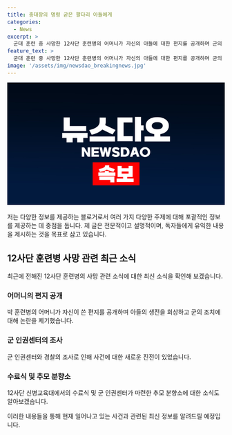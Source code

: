 ```yaml
---
title: 중대장의 명령 굳은 팔다리 아들에게
categories:
  - News
excerpt: >
  군대 훈련 중 사망한 12사단 훈련병의 어머니가 자신의 아들에 대한 편지를 공개하며 군의 조치를 비판했습니다. 편지에는 아들의 안전을 지켜주지 못한 군 책임에 대한 분노와 중대장의 무관심한 태도에 대한 비난이 담겨 있었습니다. 이에 관련된 군의 중대장과 부중대장에 대해 구속영장이 신청되었으며, 훈련병의 입소 동기들은 수료식을 가졌습니다. 또한 군 인권센터는 시민 추모 분향소를 설치하여 사건에 대한 애도를 표하고, 훈련병의 어머니는 조문하는 시민들을 직접 맞을 예정입니다.
feature_text: >
  군대 훈련 중 사망한 12사단 훈련병의 어머니가 자신의 아들에 대한 편지를 공개하며 군의 조치를 비판했습니다. 편지에는 아들의 안전을 지켜주지 못한 군 책임에 대한 분노와 중대장의 무관심한 태도에 대한 비난이 담겨 있었습니다. 이에 관련된 군의 중대장과 부중대장에 대해 구속영장이 신청되었으며, 훈련병의 입소 동기들은 수료식을 가졌습니다. 또한 군 인권센터는 시민 추모 분향소를 설치하여 사건에 대한 애도를 표하고, 훈련병의 어머니는 조문하는 시민들을 직접 맞을 예정입니다.
image: '/assets/img/newsdao_breakingnews.jpg'
---
```


<p><img src="/assets/img/newsdao_breakingnews.jpg" alt="koreaapp 속보" /></p>

<p>저는 다양한 정보를 제공하는 블로거로서 여러 가지 다양한 주제에 대해 포괄적인 정보를 제공하는 데 중점을 둡니다. 제 글은 전문적이고 설명적이며, 독자들에게 유익한 내용을 제시하는 것을 목표로 삼고 있습니다. </p>

<h2 data-ke-size="size26">12사단 훈련병 사망 관련 최근 소식</h2>

<p data-ke-size="size16">최근에 전해진 12사단 훈련병의 사망 관련 소식에 대한 최신 소식을 확인해 보겠습니다.</p>

<h3>어머니의 편지 공개</h3>

<p data-ke-size="size16">박 훈련병의 어머니가 자신이 쓴 편지를 공개하며 아들의 생전을 회상하고 군의 조치에 대해 논란을 제기했습니다.</p>

<h3>군 인권센터의 조사</h3>

<p data-ke-size="size16">군 인권센터와 경찰의 조사로 인해 사건에 대한 새로운 진전이 있었습니다.</p>

<h3>수료식 및 추모 분향소</h3>

<p data-ke-size="size16">12사단 신병교육대에서의 수료식 및 군 인권센터가 마련한 추모 분향소에 대한 소식도 알아보겠습니다.</p>

<p>이러한 내용들을 통해 현재 일어나고 있는 사건과 관련된 최신 정보를 알려드릴 예정입니다.</p>

